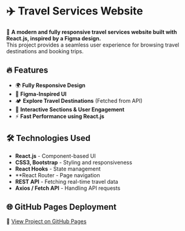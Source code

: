 

# ✈️ Travel Services Website  

🚀 **A modern and fully responsive travel services website built with React.js, inspired by a Figma design.**  
This project provides a seamless user experience for browsing travel destinations and booking trips.  

## 🔥 Features  
- 🌍 **Fully Responsive Design**  
- 🎨 **Figma-Inspired UI**  
- 🏕️ **Explore Travel Destinations** (Fetched from API)  
- 💬 **Interactive Sections & User Engagement**  
- ⚡ **Fast Performance using React.js**  

## 🛠️ Technologies Used  
- **React.js** - Component-based UI  
- **CSS3, Bootstrap** - Styling and responsiveness  
- **React Hooks** - State management  
- **React Router - Page navigation  
- **REST API** - Fetching real-time travel data  
- **Axios / Fetch API** - Handling API requests  

## 🌐 GitHub Pages Deployment  
🔗 [View Project on GitHub Pages](https://salmasnawi.github.io/travel/)  




